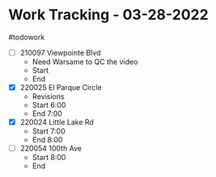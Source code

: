 # Work Tracking - 03-28-2022
#todowork
- [ ]  210097 Viewpointe Blvd
	- Need Warsame to QC the video
	- Start
	- End
- [x] 220025 El Parque Circle
	- Revisions
	- Start 6:00
	- End 7:00
- [x] 220024 Little Lake Rd
	- Start 7:00
	- End 8:00
- [ ] 220054 100th Ave
	- Start 8:00
	- End